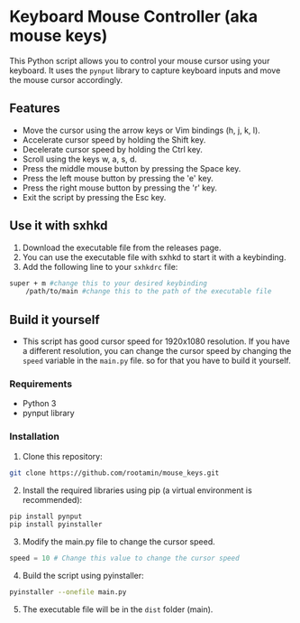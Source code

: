 # Keyboard Mouse Controller (aka mouse keys)

This Python script allows you to control your mouse cursor using your keyboard. It uses the `pynput` library to capture keyboard inputs and move the mouse cursor accordingly.

## Features

- Move the cursor using the arrow keys or Vim bindings (h, j, k, l).
- Accelerate cursor speed by holding the Shift key.
- Decelerate cursor speed by holding the Ctrl key.
- Scroll using the keys w, a, s, d.
- Press the middle mouse button by pressing the Space key.
- Press the left mouse button by pressing the 'e' key.
- Press the right mouse button by pressing the 'r' key.
- Exit the script by pressing the Esc key.

## Use it with sxhkd
1. Download the executable file from the releases page.
2. You can use the executable file with sxhkd to start it with a keybinding.
3. Add the following line to your `sxhkdrc` file:
```bash
super + m #change this to your desired keybinding
    /path/to/main #change this to the path of the executable file
```

## Build it yourself
- This script has good cursor speed for 1920x1080 resolution. If you have a different resolution, you can change the cursor speed by changing the `speed` variable in the `main.py` file. so for that you have to build it yourself.
### Requirements
- Python 3
- pynput library

### Installation 

1. Clone this repository:
```bash
git clone https://github.com/rootamin/mouse_keys.git
```

2. Install the required libraries using pip (a virtual environment is recommended):
```bash
pip install pynput
pip install pyinstaller
```
3. Modify the main.py file to change the cursor speed.
```python
speed = 10 # Change this value to change the cursor speed
```
4. Build the script using pyinstaller:
```bash
pyinstaller --onefile main.py
```
5. The executable file will be in the `dist` folder (main).
